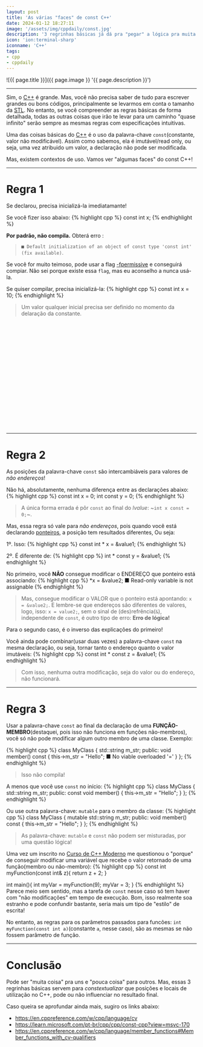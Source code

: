 ```yaml
---
layout: post
title: 'As várias "faces" de const C++'
date: 2024-01-12 18:27:11
image: '/assets/img/cppdaily/const.jpg'
description: '3 regrinhas básicas já dá pra "pegar" a lógica pra muita coisa!'
icon: 'ion:terminal-sharp'
iconname: 'C++'
tags:
- cpp
- cppdaily
---
```


![{{ page.title }}]({{ page.image }} '{{ page.description }}')

---

Sim, o [C++](https://terminalroot.com.br/tags#cpp) é grande. Mas, você não precisa saber de tudo para escrever grandes ou bons códigos, principalmente se levarmos em conta o tamanho da [STL](https://en.wikipedia.org/wiki/Standard_Template_Library). No entanto, se você compreender as regras básicas de forma detalhada, todas as outras coisas que irão te levar para um caminho "quase infinito" serão sempre as mesmas regras com especificações intuitivas.

Uma das coisas básicas do [C++](https://terminalroot.com.br/cpp) é o uso da palavra-chave `const`(constante, valor não modificável). Assim como sabemos, ela é imutável/read only, ou seja, uma vez atribuido um valor, a declaração não pode ser modificada.

Mas, existem contextos de uso. Vamos ver "algumas faces" do const C++!

---

# Regra 1
Se declarou, precisa inicializá-la imediatamante! 

Se você fizer isso abaixo:
{% highlight cpp %}
const int x;
{% endhighlight %}

**Por padrão, não compila.** Obterá erro :
> `■ Default initialization of an object of const type 'const int' (fix available)`. 

Se você for muito teimoso, pode usar a flag [-fpermissive](https://gcc.gnu.org/onlinedocs/gcc/Warning-Options.html#index-fpermissive) e conseguirá compiar. Não sei porque existe essa `flag`, mas eu aconselho a nunca usá-la.

Se quiser compilar, precisa inicializá-la:
{% highlight cpp %}
const int x = 10;
{% endhighlight %}
> Um valor qualquer inicial precisa ser definido no momento da delaração da constante.


<!-- SQUARE - GAMES ROOT -->
<script async src="//pagead2.googlesyndication.com/pagead/js/adsbygoogle.js"></script>
<ins class="adsbygoogle"
style="display:inline-block;width:336px;height:280px"
data-ad-client="ca-pub-2838251107855362"
data-ad-slot="5351066970"></ins>
<script>
(adsbygoogle = window.adsbygoogle || []).push({});
</script>

---

# Regra 2
As posições da palavra-chave `const` são intercambiáveis para valores de *não endereços*!

Não há, absolutamente, nenhuma diferença entre as declarações abaixo:
{% highlight cpp %}
const int x = 0;
int const y = 0;
{% endhighlight %}
> A única forma errada é pôr `const` ao final do *lvalue*: ~`int x const = 0;`~.

Mas, essa regra só vale para *não endereços*, pois quando você está declarando [ponteiros](https://terminalroot.com.br/2022/01/entenda-ponteiros-em-c-cpp-e-como-a-memoria-ram-funciona.html), a posição tem resultados diferentes, Ou seja:

1º. Isso:
{% highlight cpp %}
const int * x = &value1;
{% endhighlight %}

2º. É diferente de:
{% highlight cpp %}
int * const y = &value1;
{% endhighlight %}

No primeiro, você **NÃO** consegue modificar o ENDEREÇO que ponteiro está associando:
{% highlight cpp %}
*x = &value2;     ■ Read-only variable is not assignable
{% endhighlight %}
> Mas, consegue modificar o VALOR que o ponteiro está apontando: `x = &value2;`. E lembre-se que endereços são diferentes de valores, logo, isso: `x = value2;`, sem o sinal de (des)refrência(`&`), independente de `const`, é outro tipo de erro: **Erro de lógica!**

Para o segundo caso, é o inverso das explicações do primeiro!

Você ainda pode combinar(usar duas vezes) a palavra-chave `const` na mesma declaração, ou seja, tornar tanto o endereço quanto o valor imutáveis:
{% highlight cpp %}
const int * const z = &value1;
{% endhighlight %}
> Com isso, nenhuma outra modificação, seja do valor ou do endereço, não funcionará.

---

# Regra 3
Usar a palavra-chave `const` ao final da declaração de uma **FUNÇÃO-MEMBRO**(destaquei, pois isso não funciona em funções não-membros), você só não pode modificar algum outro membro de uma classe. Exemplo:

{% highlight cpp %}
class MyClass {
  std::string m_str;
  public:
    void member() const {
      this->m_str = "Hello"; ■ No viable overloaded '='
    }
};
{% endhighlight %}
> Isso não compila!

A menos que você use `const` no início:
{% highlight cpp %}
class MyClass {
  std::string m_str;
  public:
    const void member() {
      this->m_str = "Hello";
    }
};
{% endhighlight %}

Ou use outra palavra-chave: `mutable` para o membro da classe:
{% highlight cpp %}
class MyClass {
  mutable std::string m_str;
  public:
    void member() const {
      this->m_str = "Hello";
    }
};
{% endhighlight %}
> As palavra-chave: `mutable` e `const` não podem ser misturadas, por uma questão lógica!

Uma vez um inscrito no [Curso de C++ Moderno](https://terminalroot.com.br/cpp) me questionou o "porque" de conseguir modificar uma variável que recebe o valor retornado de uma função(membro ou não-membro):
{% highlight cpp %}
const int myFunction(const int& z){
  return z + 2;
}

int main(){
  int myVar = myFunction(9);
  myVar = 3;
}
{% endhighlight %}
Parece meio sem sentido, mas a tarefa de `const` nesse caso só tem haver com "não modificações" em tempo de execução. Bom, isso realmente soa estranho e pode confundir bastante, seria mais um tipo de "estilo" de escrita!

No entanto, as regras para os parâmetros passados para funcões: `int myFunction(const int a)`(constante `a`, nesse caso), são as mesmas se não fossem parâmetro de função. 

---

# Conclusão
Pode ser "muita coisa" pra uns e "pouca coisa" para outros. Mas, essas 3 regrinhas básicas servem para *constextualizar* que posições e locais de utilização no C++, pode ou não influenciar no resultado final.

Caso queira se aprofundar ainda mais, sugiro os links abaixo:
+ <https://en.cppreference.com/w/cpp/language/cv>
+ <https://learn.microsoft.com/pt-br/cpp/cpp/const-cpp?view=msvc-170>
+ <https://en.cppreference.com/w/cpp/language/member_functions#Member_functions_with_cv-qualifiers>

<!--
https://www.youtube.com/watch?v=ntTX7VZrLNQ&ab_channel=LogicalProgrammer
https://www.youtube.com/watch?v=8a3HyL1VN0Q
https://www.youtube.com/results?search_query=const+c%2B%2B
https://stackoverflow.com/questions/16449889/why-using-the-const-keyword-before-and-after-method-or-function-name
-->

